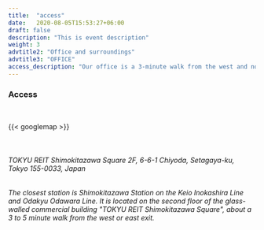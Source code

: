 ```yaml
---
title:  "access"
date:   2020-08-05T15:53:27+06:00
draft: false
description: "This is event description"
weight: 3
advtitle2: "Office and surroundings"
advtitle3: "OFFICE"
access_description: "Our office is a 3-minute walk from the west and north exits of Shimokitazawa Station on the Keio Inokashira Line and Odakyu Odawara Line. If you take the express train, it is less than 10 minutes from Shibuya."
---
```



### **Access**
&nbsp;

{{< googlemap  >}}

&nbsp;

###### TOKYU REIT Shimokitazawa Square 2F, 6-6-1 Chiyoda, Setagaya-ku, Tokyo 155-0033, Japan
###### The closest station is Shimokitazawa Station on the Keio Inokashira Line and Odakyu Odawara Line. It is located on the second floor of the glass-walled commercial building "TOKYU REIT Shimokitazawa Square", about a 3 to 5 minute walk from the west or east exit.
